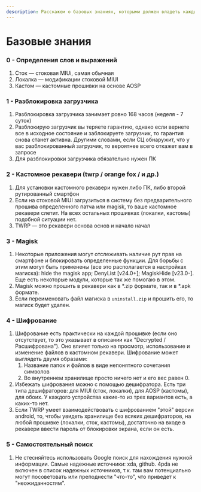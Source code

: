 ```yaml
---
description: Расскажем о базовых знаниях, которыми должен владеть каждый.
---
```


# Базовые знания

### 0 - Определения слов и выражений

1. Сток — стоковая MIUi, самая обычная
2. Локалка — модификации стоковой MIUI
3. Кастом — кастомные прошивки на основе AOSP

&#x20;

### 1 - Разблокировка загрузчика

1. Разблокировка загрузчика занимает ровно 168 часов (неделя - 7 суток)
2. Разблокирую загрузчик вы теряете гарантию, однако если вернете все в исходное состояние и заблокируете загрузчик, то гарантия снова станет активна. Другими словами, если СЦ обнаружит, что у вас разблокированный загрузчик, то вероятнее всего откажет вам в запросе
3. Для разблокировки загрузчика обязательно нужен ПК



### 2 - Кастомное рекавери (twrp / orange fox / и др.)

1. Для установки кастомного рекавери нужен либо ПК, либо второй рутированный смартфон
2. Если на стоковой MIUI загрузиться в систему без предварительного прошива определенного патча или magisk, то ваше кастомное рекавери слетит. На всех остальных прошивках (локалки, кастомы) подобной ситуации нет.
3. TWRP — это рекавери основа основ и начало начал



### 3 - Magisk

1. Некоторые приложения могут отслеживать наличие рут прав на смартфоне и блокировать определенные функции. Для борьбы с этим могут быть применены (все это располагается в настройках магиска): hide the magisk app; DenyList \[v24.0+]; MagiskHide \[v23.0-]. Еще есть некоторые модули, которые так же помогаю в этом.
2. Magisk можно прошить в рекавери как в \*.zip формате, так и в \*.apk формате.
3. Если переименовать файл магиска в `uninstall.zip` и прошить его, то магиск будет удален.&#x20;



### 4 - Шифрование

1. Шифрование есть практически на каждой прошивке (если оно отсутствует, то это указывает в описании как "Decrypted / Расшифрована"). Оно влияет только на просмотр, использование и изменение файлов в кастомном рекавери. Шифрование может выглядеть двумя образами:
   1. Название папок и файлов в виде непонятного сочетания символов
   2. Во внутреннем хранилище просто ничего нет и его вес равен 0.
2. Избежать шифрования можно с помощью дешифратора. Есть три типа дешифраторов: для MIUI (сток, локалки), для AOSP (кастомы), для обоих. У каждого устройства какие-то из трех вариантов есть, а каких-то нет.&#x20;
3. Если TWRP умеет взаимодействовать с шифрованием "этой" версии android, то, чтобы увидеть хранилище без всяких дешифраторов, на любой прошивке (локалки, сток, кастомы), достаточно на входе в рекавери ввести пароль от блокировки экрана, если он есть.



### 5 - Самостоятельный поиск

1. Не стесняйтесь использовать Google поиск для нахождения нужной информации. Самые надежные источники: xda, github. 4pda не включен в список надежных источников, т.к. там вам потенциально могут посоветовать или преподнести "что-то", что приведет к "неожиданностям".
